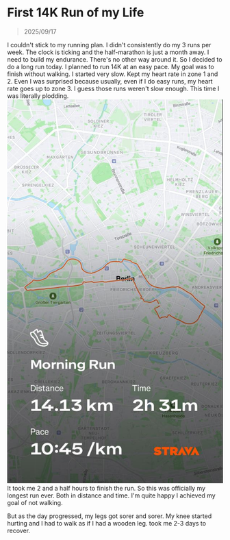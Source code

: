 # First 14K Run of my Life
> 2025/09/17

I couldn't stick to my running plan.
I didn't consistently do my 3 runs per week.
The clock is ticking and the half-marathon is just a month away.
I need to build my endurance. There's no other way around it.
So I decided to do a long run today.
I planned to run 14K at an easy pace. My goal was to finish without walking.
I started very slow. Kept my heart rate in zone 1 and 2.
Even I was surprised because usually, even if I do easy runs, my heart rate goes up to zone 3.
I guess those runs weren't slow enough.
This time I was literally plodding.
![14k Route](assets/images/14k.jpeg)
It took me 2 and a half hours to finish the run.
So this was officially my longest run ever. Both in distance and time.
I'm quite happy I achieved my goal of not walking.

But as the day progressed, my legs got sorer and sorer.
My knee started hurting and I had to walk as if I had a wooden leg.
took me 2-3 days to recover.